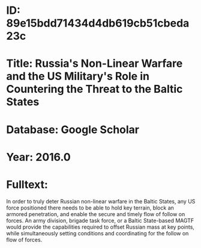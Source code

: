 # ID: 89e15bdd71434d4db619cb51cbeda23c
# Title: Russia's Non-Linear Warfare and the US Military's Role in Countering the Threat to the Baltic States
# Database: Google Scholar
# Year: 2016.0
# Fulltext:
In order to truly deter Russian non-linear warfare in the Baltic States, any US force positioned there needs to be able to hold key terrain, block an armored penetration, and enable the secure and timely flow of follow on forces.
An army division, brigade task force, or a Baltic State-based MAGTF would provide the capabilities required to offset Russian mass at key points, while simultaneously setting conditions and coordinating for the follow on flow of forces.